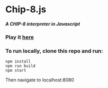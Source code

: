 # Chip-8.js
##### A CHIP-8 interpreter in Javascript
### Play it [here](https://chip8js.herokuapp.com/)
### To run locally, clone this repo and run:
```
npm install
npm run build
npm start
```
Then navigate to localhost:8080